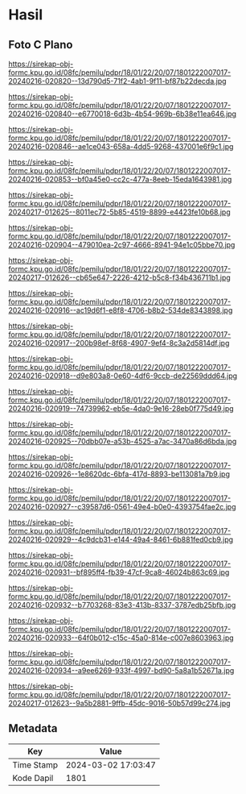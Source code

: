 # Hasil

## Foto C Plano

https://sirekap-obj-formc.kpu.go.id/08fc/pemilu/pdpr/18/01/22/20/07/1801222007017-20240216-020820--13d790d5-71f2-4ab1-9f11-bf87b22decda.jpg

https://sirekap-obj-formc.kpu.go.id/08fc/pemilu/pdpr/18/01/22/20/07/1801222007017-20240216-020840--e6770018-6d3b-4b54-969b-6b38e11ea646.jpg

https://sirekap-obj-formc.kpu.go.id/08fc/pemilu/pdpr/18/01/22/20/07/1801222007017-20240216-020846--ae1ce043-658a-4dd5-9268-437001e6f9c1.jpg

https://sirekap-obj-formc.kpu.go.id/08fc/pemilu/pdpr/18/01/22/20/07/1801222007017-20240216-020853--bf0a45e0-cc2c-477a-8eeb-15eda1643981.jpg

https://sirekap-obj-formc.kpu.go.id/08fc/pemilu/pdpr/18/01/22/20/07/1801222007017-20240217-012625--8011ec72-5b85-4519-8899-e4423fe10b68.jpg

https://sirekap-obj-formc.kpu.go.id/08fc/pemilu/pdpr/18/01/22/20/07/1801222007017-20240216-020904--479010ea-2c97-4666-8941-94e1c05bbe70.jpg

https://sirekap-obj-formc.kpu.go.id/08fc/pemilu/pdpr/18/01/22/20/07/1801222007017-20240217-012626--cb65e647-2226-4212-b5c8-f34b436711b1.jpg

https://sirekap-obj-formc.kpu.go.id/08fc/pemilu/pdpr/18/01/22/20/07/1801222007017-20240216-020916--ac19d6f1-e8f8-4706-b8b2-534de8343898.jpg

https://sirekap-obj-formc.kpu.go.id/08fc/pemilu/pdpr/18/01/22/20/07/1801222007017-20240216-020917--200b98ef-8f68-4907-9ef4-8c3a2d5814df.jpg

https://sirekap-obj-formc.kpu.go.id/08fc/pemilu/pdpr/18/01/22/20/07/1801222007017-20240216-020918--d9e803a8-0e60-4df6-9ccb-de22569ddd64.jpg

https://sirekap-obj-formc.kpu.go.id/08fc/pemilu/pdpr/18/01/22/20/07/1801222007017-20240216-020919--74739962-eb5e-4da0-9e16-28eb0f775d49.jpg

https://sirekap-obj-formc.kpu.go.id/08fc/pemilu/pdpr/18/01/22/20/07/1801222007017-20240216-020925--70dbb07e-a53b-4525-a7ac-3470a86d6bda.jpg

https://sirekap-obj-formc.kpu.go.id/08fc/pemilu/pdpr/18/01/22/20/07/1801222007017-20240216-020926--1e8620dc-6bfa-417d-8893-be113081a7b9.jpg

https://sirekap-obj-formc.kpu.go.id/08fc/pemilu/pdpr/18/01/22/20/07/1801222007017-20240216-020927--c39587d6-0561-49e4-b0e0-4393754fae2c.jpg

https://sirekap-obj-formc.kpu.go.id/08fc/pemilu/pdpr/18/01/22/20/07/1801222007017-20240216-020929--4c9dcb31-e144-49a4-8461-6b881fed0cb9.jpg

https://sirekap-obj-formc.kpu.go.id/08fc/pemilu/pdpr/18/01/22/20/07/1801222007017-20240216-020931--bf895ff4-fb39-47cf-9ca8-46024b863c69.jpg

https://sirekap-obj-formc.kpu.go.id/08fc/pemilu/pdpr/18/01/22/20/07/1801222007017-20240216-020932--b7703268-83e3-413b-8337-3787edb25bfb.jpg

https://sirekap-obj-formc.kpu.go.id/08fc/pemilu/pdpr/18/01/22/20/07/1801222007017-20240216-020933--64f0b012-c15c-45a0-814e-c007e8603963.jpg

https://sirekap-obj-formc.kpu.go.id/08fc/pemilu/pdpr/18/01/22/20/07/1801222007017-20240216-020934--a9ee6269-933f-4997-bd90-5a8a1b52671a.jpg

https://sirekap-obj-formc.kpu.go.id/08fc/pemilu/pdpr/18/01/22/20/07/1801222007017-20240217-012623--9a5b2881-9ffb-45dc-9016-50b57d99c274.jpg


## Metadata

| Key        | Value               |
| ---------- | ------------------- |
| Time Stamp | 2024-03-02 17:03:47 |
| Kode Dapil | 1801                |



